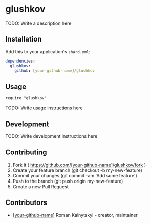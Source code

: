 # glushkov

TODO: Write a description here

## Installation

Add this to your application's `shard.yml`:

```yaml
dependencies:
  glushkov:
    github: [your-github-name]/glushkov
```

## Usage

```crystal
require "glushkov"
```

TODO: Write usage instructions here

## Development

TODO: Write development instructions here

## Contributing

1. Fork it ( https://github.com/[your-github-name]/glushkov/fork )
2. Create your feature branch (git checkout -b my-new-feature)
3. Commit your changes (git commit -am 'Add some feature')
4. Push to the branch (git push origin my-new-feature)
5. Create a new Pull Request

## Contributors

- [[your-github-name]](https://github.com/[your-github-name]) Roman Kalnytskyi - creator, maintainer
